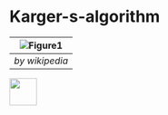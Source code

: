 # Karger-s-algorithm

| ![Figure1](../master/images/mincut_wiki.png) | 
|:--:| 
| *by wikipedia* |


<img src="../master/images/mincut_wiki.png" width="48">

